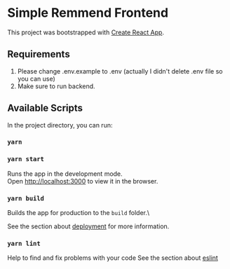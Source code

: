 # Simple Remmend Frontend

This project was bootstrapped with [Create React App](https://github.com/facebook/create-react-app).

## Requirements

1. Please change .env.example to .env (actually I didn't delete .env file so you can use)
2. Make sure to run backend. 

## Available Scripts

In the project directory, you can run:

### `yarn`
### `yarn start`

Runs the app in the development mode.\
Open [http://localhost:3000](http://localhost:3000) to view it in the browser.

### `yarn build`

Builds the app for production to the `build` folder.\

See the section about [deployment](https://facebook.github.io/create-react-app/docs/deployment) for more information.

### `yarn lint`

Help to find and fix problems with your code
See the section about [eslint](https://eslint.org/)
